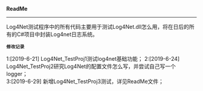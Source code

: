 **ReadMe** 

----
Log4Net测试程序中的所有代码主要用于测试Log4Net.dll怎么用，将在日后的所有的C#项目中封装Log4net日志系统。

     
**`修改记录`**    

1:[2019-6-21] Log4Net_TestProj1测试log4net基础功能； 
2:[2019-6-24] Log4Net_TestProj2研究Log4Net的配置文件怎么写，并尝试自己写一个logger；  
3:[2019-6-29] 新增Log4Net_TestProj3测试，详见ReadMe文件；  


  


